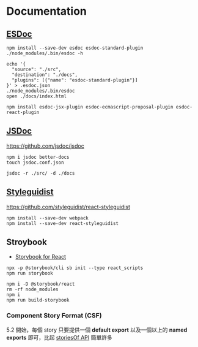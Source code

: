 # Documentation

## [ESDoc](https://esdoc.org/manual/feature.html)

```shell
npm install --save-dev esdoc esdoc-standard-plugin
./node_modules/.bin/esdoc -h

echo '{
  "source": "./src",
  "destination": "./docs",
  "plugins": [{"name": "esdoc-standard-plugin"}]
}' > .esdoc.json
./node_modules/.bin/esdoc
open ./docs/index.html

npm install esdoc-jsx-plugin esdoc-ecmascript-proposal-plugin esdoc-react-plugin
```

## [JSDoc](http://usejsdoc.org/about-getting-started.html)

<https://github.com/jsdoc/jsdoc>

```shell
npm i jsdoc better-docs
touch jsdoc.conf.json

jsdoc -r ./src/ -d ./docs
```

## [Styleguidist](https://react-styleguidist.js.org/docs/getting-started)

<https://github.com/styleguidist/react-styleguidist>

```shell
npm install --save-dev webpack
npm install --save-dev react-styleguidist
```

## Stroybook

- [Storybook for React](https://storybook.js.org/docs/guides/guide-react/)

```shell
npx -p @storybook/cli sb init --type react_scripts
npm run storybook

npm i -D @storybook/react
rm -rf node_modules
npm i
npm run build-storybook
```

### Component Story Format (CSF)

5.2 開始，每個 story 只要提供一個 **default export** 以及一個以上的 **named exports** 即可，比起 [storiesOf API](https://storybook.js.org/docs/formats/storiesof-api/) 簡單許多
